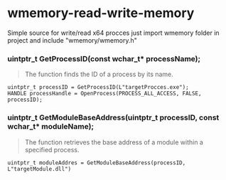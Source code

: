 # wmemory-read-write-memory
Simple source for write/read x64 procces
just import wmemory folder in project and include "wmemory/wmemory.h"


### uintptr_t GetProcessID(const wchar_t* processName);
> The function finds the ID of a process by its name.
```
uintptr_t processID = GetProcessID(L"targetProcces.exe");
HANDLE processHandle = OpenProcess(PROCESS_ALL_ACCESS, FALSE, processID);
```

### uintptr_t GetModuleBaseAddress(uintptr_t processID, const wchar_t* moduleName);
> The function retrieves the base address of a module within a specified process.
```
uintptr_t moduleAddres = GetModuleBaseAddress(processID, L"targetModule.dll")
```
